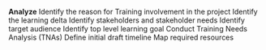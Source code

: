 **Analyze**
Identify the reason for Training involvement in the project​
Identify the learning delta​
Identify stakeholders and stakeholder needs​
Identify target audience​
Identify top level learning goal​
Conduct Training Needs Analysis (TNAs)​
Define initial draft timeline​
Map required resources

